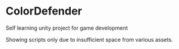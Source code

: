 # ColorDefender
Self learning unity project for game development

Showing scripts only due to insufficient space from various assets.
